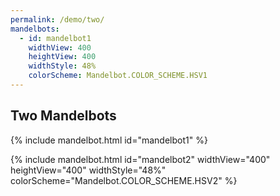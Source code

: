 ```yaml
---
permalink: /demo/two/
mandelbots:
  - id: mandelbot1
    widthView: 400
    heightView: 400
    widthStyle: 48%
    colorScheme: Mandelbot.COLOR_SCHEME.HSV1
---
```


Two Mandelbots
--------------

{% include mandelbot.html id="mandelbot1" %}

{% include mandelbot.html id="mandelbot2" widthView="400" heightView="400" widthStyle="48%" colorScheme="Mandelbot.COLOR_SCHEME.HSV2" %}

